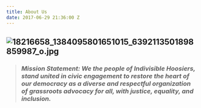```yaml
---
title: About Us
date: 2017-06-29 21:36:00 Z
---
```


## ![18216658_1384095801651015_6392113501898859987_o.jpg](/uploads/18216658_1384095801651015_6392113501898859987_o.jpg)

> ### *Mission Statement: We the people of Indivisible Hoosiers, stand united in civic engagement to restore the heart of our democracy as a diverse and respectful organization of grassroots advocacy for all, with justice, equality, and inclusion.*